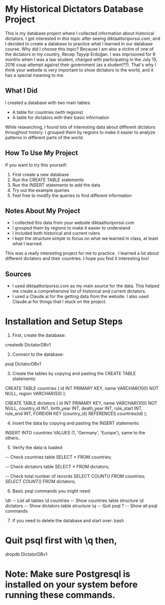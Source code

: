 # My Historical Dictators Database Project

This is my database project where I collected information about historical dictators. I got interested in this topic after seeing diktaattoriporssi.com, and I decided to create a database to practice what I learned in our database course. Why did I choose this topic? Because I am also a victim of one of the dictators in my country, Recep Tayyip Erdoğan. I was imprisoned for 9 months when I was a law student, charged with participating in the July 15, 2016 coup attempt against their government (as a student??). That's why I think your website is very important to show dictators to the world, and it has a special meaning to me.

## What I Did

I created a database with two main tables:

- A table for countries (with regions)
- A table for dictators with their basic information

While researching, I found lots of interesting data about different dictators throughout history. I grouped them by regions to make it easier to analyze patterns in different parts of the world.

## How To Use My Project

If you want to try this yourself:

1. First create a new database
2. Run the CREATE TABLE statements
3. Run the INSERT statements to add the data
4. Try out the example queries
5. Feel free to modify the queries to find different information

## Notes About My Project

- I collected this data from your website diktaattoriporssi.com
- I grouped them by regions to make it easier to understand
- I included both historical and current rulers
- I kept the structure simple to focus on what we learned in class, at least what I learned.

This was a really interesting project for me to practice . I learned a lot about different dictators and their countries. I hope you find it interesting too!

## Sources

- I used diktaattoriporssi.com as my main source for the data. This helped me create a comprehensive list of historical and current dictators.
- I used a Claude.ai for the getting data from the website. I also used Claude.ai for things that I stuck on the project.

# Installation and Setup Steps

1. First, create the database:

createdb DictatorDBv1

2. Connect to the database:

psql DictatorDBv1

3. Create the tables by copying and pasting the CREATE TABLE statements:

CREATE TABLE countries (
id INT PRIMARY KEY,
name VARCHAR(100) NOT NULL,
region VARCHAR(50)
);

CREATE TABLE dictators (
id INT PRIMARY KEY,
name VARCHAR(100) NOT NULL,
country_id INT,
birth_year INT,
death_year INT,
rule_start INT,
rule_end INT,
FOREIGN KEY (country_id) REFERENCES countries(id)
);

4. Insert the data by copying and pasting the INSERT statements:

INSERT INTO countries VALUES
(1, 'Germany', 'Europe'),
same to the others..

5. Verify the data is loaded:

-- Check countries table
SELECT \* FROM countries;

-- Check dictators table
SELECT \* FROM dictators;

-- Check total number of records
SELECT COUNT(_) FROM countries;
SELECT COUNT(_) FROM dictators;

6. Basic psql commands you might need:

\dt -- List all tables
\d countries -- Show countries table structure
\d dictators -- Show dictators table structure
\q -- Quit psql
\? -- Show all psql commands

7. If you need to delete the database and start over:
   bash

# Quit psql first with \q then,

dropdb DictatorDBv1

# Note: Make sure Postgresql is installed on your system before running these commands.
